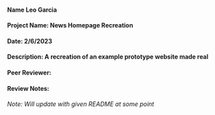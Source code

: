#### Name Leo Garcia
#### Project Name: News Homepage Recreation
#### Date: 2/6/2023
#### Description: A recreation of an example prototype website made real
#### Peer Reviewer: 
#### Review Notes: 

###### Note: Will update with given README at some point